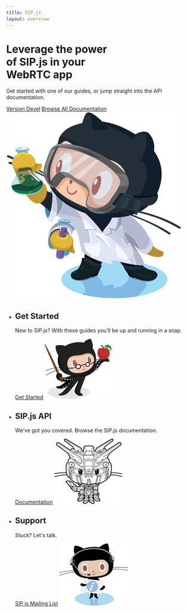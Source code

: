 ```yaml
---
title: SIP.js
layout: overview
---
```


<div class="wrapper feature">
  <h1>Leverage the power<br/> of SIP.js in your<br/> WebRTC app</h1>
  <p class="intro">Get started with one of our guides, or jump straight into the API documentation.</p>
  <a href="/api/devel" class="button">Version Devel</a>
  <a href="/api/" class="button">Browse All Documentation</a>
  <img src="/shared/images/labtocat.png" class="labtocat" />
</div>

<div class="full-width-divider">
  <ul class="wrapper highlights">
    <li>
      <h2>Get Started</h2>
      <p>New to SIP.js? With these guides you’ll be up and running in a snap.</p>
      <a href="/guides/" class="button-secondary">Get Started</a>
      <img class="octocat professorcat" src="/shared/images/professorcat.png" />
    </li>
    <li>
      <h2>SIP.js API</h2>
      <p>We’ve got you covered. Browse the SIP.js documentation.</p>
      <a href="/api/" class="button-secondary">Documentation</a>
      <img class="octocat" src="/shared/images/gundamcat-small.png" />
    </li>
    <li>
      <h2>Support</h2>
      <p>Stuck? Let's talk.</p>
      <a href="https://groups.google.com/forum/#!forum/sip_js" class="button-secondary">SIP.js Mailing List</a>
      <img class="octocat" src="/shared/images/supportocat.png" />
    </li>
  </ul>
</div>
